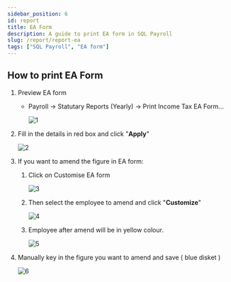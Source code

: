 ```yaml
---
sidebar_position: 6
id: report
title: EA Form
description: A guide to print EA form in SQL Payroll
slug: /report/report-ea
tags: ["SQL Payroll", "EA form"]
---
```


## How to print EA Form

1. Preview EA form

   - Payroll -> Statutary Reports (Yearly) -> Print Income Tax EA Form...

     ![1](/img/report/1.png)

2. Fill in the details in red box and click "**Apply**"

   ![2](/img/report/2.png)

3. If you want to amend the figure in EA form:

    1. Click on Customise EA form

        ![3](/img/report/3.png)

    2. Then select the employee to amend and click "**Customize**"

        ![4](/img/report/4.png)

    3. Employee after amend will be in yellow colour.

        ![5](/img/report/5.png)

4. Manually key in the figure you want to amend and save ( blue disket )

    ![6](/img/report/6.png)
